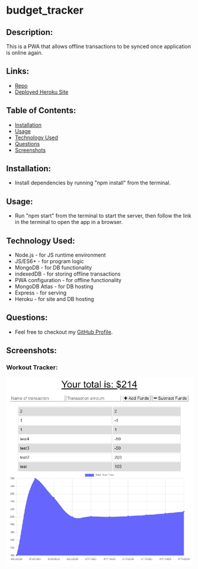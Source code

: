 # budget_tracker

  ## Description:
  This is a PWA that allows offline transactions to be synced once application is online again.

  ## Links:
  * [Repo](https://github.com/locutusOO1/budget_tracker)
  * [Deployed Heroku Site]()

  ## Table of Contents:
  * [Installation](#installation)
  * [Usage](#usage)
  * [Technology Used](#technology-used)
  * [Questions](#questions)
  * [Screenshots](#screenshots)

  ## Installation:
  * Install dependencies by running "npm install" from the terminal.
  
  ## Usage:
  * Run "npm start" from the terminal to start the server, then follow the link in the terminal to open the app in a browser.

  ## Technology Used:
  * Node.js - for JS runtime environment
  * JS/ES6+ - for program logic
  * MongoDB - for DB functionality
  * indexedDB - for storing offline transactions
  * PWA configuration - for offline functionality
  * MongoDB Atlas - for DB hosting
  * Express - for serving
  * Heroku - for site and DB hosting

  ## Questions:
  * Feel free to checkout my [GitHub Profile](https://github.com/locutusOO1).

  ## Screenshots:
  ### Workout Tracker:

  ![Screenshot of Budget Tracker App](images/budget.png)